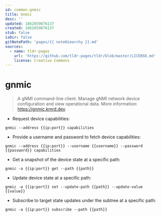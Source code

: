 ```yaml
---
id: common.gnmic
title: Gnmic
desc: ''
updated: 1662059876137
created: 1662059876137
stub: false
isDir: false
gitNotePath: 'pages/{{ noteHiearchy }}.md'
sources:
  - name: tldr-pages
    url: 'https://github.com/tldr-pages/tldr/blob/master/LICENSE.md'
    license: Creative Commons
---
```

# gnmic

> A gNMI command-line client.
> Manage gNMI network device configuration and view operational data.
> More information: <https://gnmic.kmrd.dev>.

- Request device capabilities:

`gnmic --address {{ip:port}} capabilities`

- Provide a username and password to fetch device capabilities:

`gnmic --address {{ip:port}} --username {{username}} --password {{password}} capabilities`

- Get a snapshot of the device state at a specific path:

`gnmic -a {{ip:port}} get --path {{path}}`

- Update device state at a specific path:

`gnmic -a {{ip:port}} set --update-path {{path}} --update-value {{value}}`

- Subscribe to target state updates under the subtree at a specific path:

`gnmic -a {{ip:port}} subscribe --path {{path}}`

